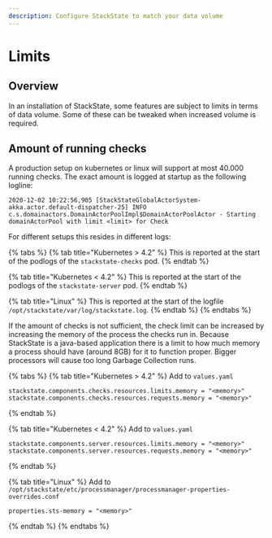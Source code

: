```yaml
---
description: Configure StackState to match your data volume
---
```


# Limits

## Overview

In an installation of StackState, some features are subject to limits in terms of data volume. Some of these can be tweaked when increased volume is required.

## Amount of running checks

A production setup on kubernetes or linux will support at most 40.000 running checks. The exact amount is logged at startup as the following logline:

```text
2020-12-02 10:22:56,905 [StackStateGlobalActorSystem-akka.actor.default-dispatcher-25] INFO  c.s.domainactors.DomainActorPoolImpl$DomainActorPoolActor - Starting domainActorPool with limit <limit> for Check
```

For different setups this resides in different logs:

{% tabs %}
{% tab title="Kubernetes > 4.2" %}
This is reported at the start of the podlogs of the `stackstate-checks` pod.
{% endtab %}

{% tab title="Kubernetes < 4.2" %}
This is reported at the start of the podlogs of the `stackstate-server` pod.
{% endtab %}

{% tab title="Linux" %}
This is reported at the start of the logfile `/opt/stackstate/var/log/stackstate.log`.
{% endtab %}
{% endtabs %}

If the amount of checks is not sufficient, the check limit can be increased by increasing the memory of the process the checks run in. Because StackState is a java-based application there is
a limit to how much memory a process should have (around 8GB) for it to function proper. Bigger processors will cause too long Garbage Collection runs.

{% tabs %}
{% tab title="Kubernetes > 4.2" %}
Add to `values.yaml`

```text
stackstate.components.checks.resources.limits.memory = "<memory>"
stackstate.components.checks.resources.requests.memory = "<memory>"
```
{% endtab %}

{% tab title="Kubernetes < 4.2" %}
Add to `values.yaml`

```text
stackstate.components.server.resources.limits.memory = "<memory>"
stackstate.components.server.resources.requests.memory = "<memory>"
```
{% endtab %}

{% tab title="Linux" %}
Add to `/opt/stackstate/etc/processmanager/processmanager-properties-overrides.conf`

```text
properties.sts-memory = "<memory>"
```
{% endtab %}
{% endtabs %}
